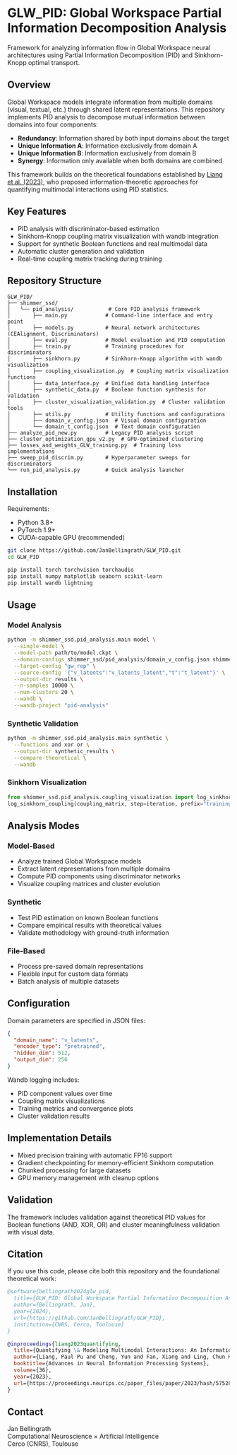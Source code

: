 # GLW_PID: Global Workspace Partial Information Decomposition Analysis

Framework for analyzing information flow in Global Workspace neural architectures using Partial Information Decomposition (PID) and Sinkhorn-Knopp optimal transport.

## Overview

Global Workspace models integrate information from multiple domains (visual, textual, etc.) through shared latent representations. This repository implements PID analysis to decompose mutual information between domains into four components:

- **Redundancy**: Information shared by both input domains about the target
- **Unique Information A**: Information exclusively from domain A
- **Unique Information B**: Information exclusively from domain B  
- **Synergy**: Information only available when both domains are combined

This framework builds on the theoretical foundations established by [Liang et al. (2023)](https://proceedings.neurips.cc/paper_files/paper/2023/hash/575286a73f238b6516ce0467d67eadb2-Abstract-Conference.html), who proposed information-theoretic approaches for quantifying multimodal interactions using PID statistics.

## Key Features

- PID analysis with discriminator-based estimation
- Sinkhorn-Knopp coupling matrix visualization with wandb integration
- Support for synthetic Boolean functions and real multimodal data
- Automatic cluster generation and validation
- Real-time coupling matrix tracking during training

## Repository Structure

```
GLW_PID/
├── shimmer_ssd/
│   └── pid_analysis/           # Core PID analysis framework
│       ├── main.py            # Command-line interface and entry point
│       ├── models.py          # Neural network architectures (CEAlignment, Discriminators)
│       ├── eval.py            # Model evaluation and PID computation
│       ├── train.py           # Training procedures for discriminators
│       ├── sinkhorn.py        # Sinkhorn-Knopp algorithm with wandb visualization
│       ├── coupling_visualization.py  # Coupling matrix visualization functions
│       ├── data_interface.py  # Unified data handling interface
│       ├── synthetic_data.py  # Boolean function synthesis for validation
│       ├── cluster_visualization_validation.py  # Cluster validation tools
│       ├── utils.py           # Utility functions and configurations
│       ├── domain_v_config.json  # Visual domain configuration
│       └── domain_t_config.json  # Text domain configuration
├── analyze_pid_new.py         # Legacy PID analysis script
├── cluster_optimization_gpu_v2.py  # GPU-optimized clustering
├── losses_and_weights_GLW_training.py  # Training loss implementations
├── sweep_pid_discrim.py       # Hyperparameter sweeps for discriminators
└── run_pid_analysis.py        # Quick analysis launcher
```

## Installation

Requirements:
- Python 3.8+
- PyTorch 1.9+
- CUDA-capable GPU (recommended)

```bash
git clone https://github.com/JanBellingrath/GLW_PID.git
cd GLW_PID

pip install torch torchvision torchaudio
pip install numpy matplotlib seaborn scikit-learn
pip install wandb lightning
```

## Usage

### Model Analysis
```bash
python -m shimmer_ssd.pid_analysis.main model \
  --single-model \
  --model-path path/to/model.ckpt \
  --domain-configs shimmer_ssd/pid_analysis/domain_v_config.json shimmer_ssd/pid_analysis/domain_t_config.json \
  --target-config "gw_rep" \
  --source-config '{"v_latents":"v_latents_latent","t":"t_latent"}' \
  --output-dir results \
  --n-samples 10000 \
  --num-clusters 20 \
  --wandb \
  --wandb-project "pid-analysis"
```

### Synthetic Validation
```bash
python -m shimmer_ssd.pid_analysis.main synthetic \
  --functions and xor or \
  --output-dir synthetic_results \
  --compare-theoretical \
  --wandb
```

### Sinkhorn Visualization
```python
from shimmer_ssd.pid_analysis.coupling_visualization import log_sinkhorn_coupling
log_sinkhorn_coupling(coupling_matrix, step=iteration, prefix="training")
```

## Analysis Modes

### Model-Based
- Analyze trained Global Workspace models
- Extract latent representations from multiple domains
- Compute PID components using discriminator networks
- Visualize coupling matrices and cluster evolution

### Synthetic 
- Test PID estimation on known Boolean functions
- Compare empirical results with theoretical values
- Validate methodology with ground-truth information

### File-Based
- Process pre-saved domain representations
- Flexible input for custom data formats
- Batch analysis of multiple datasets

## Configuration

Domain parameters are specified in JSON files:
```json
{
  "domain_name": "v_latents",
  "encoder_type": "pretrained",
  "hidden_dim": 512,
  "output_dim": 256
}
```

Wandb logging includes:
- PID component values over time
- Coupling matrix visualizations
- Training metrics and convergence plots
- Cluster validation results

## Implementation Details

- Mixed precision training with automatic FP16 support
- Gradient checkpointing for memory-efficient Sinkhorn computation
- Chunked processing for large datasets
- GPU memory management with cleanup options

## Validation

The framework includes validation against theoretical PID values for Boolean functions (AND, XOR, OR) and cluster meaningfulness validation with visual data.

## Citation

If you use this code, please cite both this repository and the foundational theoretical work:

```bibtex
@software{bellingrath2024glw_pid,
  title={GLW_PID: Global Workspace Partial Information Decomposition Analysis},
  author={Bellingrath, Jan},
  year={2024},
  url={https://github.com/JanBellingrath/GLW_PID},
  institution={CNRS, Cerco, Toulouse}
}

@inproceedings{liang2023quantifying,
  title={Quantifying \& Modeling Multimodal Interactions: An Information Decomposition Framework},
  author={Liang, Paul Pu and Cheng, Yun and Fan, Xiang and Ling, Chun Kai and Nie, Suzanne and Chen, Richard and Deng, Zihao and Allen, Nicholas and Auerbach, Randy and Mahmood, Faisal and Salakhutdinov, Ruslan and Morency, Louis-Philippe},
  booktitle={Advances in Neural Information Processing Systems},
  volume={36},
  year={2023},
  url={https://proceedings.neurips.cc/paper_files/paper/2023/hash/575286a73f238b6516ce0467d67eadb2-Abstract-Conference.html}
}
```

## Contact

Jan Bellingrath  
Computational Neuroscience × Artificial Intelligence  
Cerco (CNRS), Toulouse 